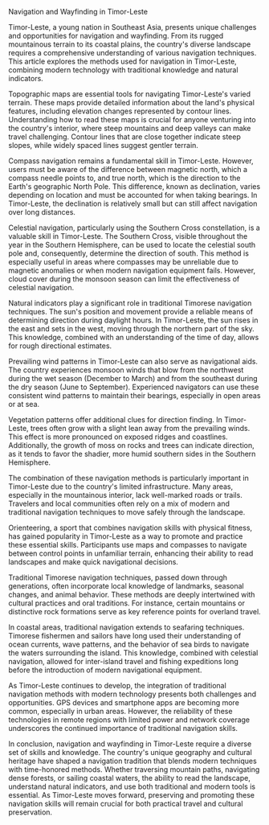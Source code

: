 Navigation and Wayfinding in Timor-Leste

Timor-Leste, a young nation in Southeast Asia, presents unique challenges and opportunities for navigation and wayfinding. From its rugged mountainous terrain to its coastal plains, the country's diverse landscape requires a comprehensive understanding of various navigation techniques. This article explores the methods used for navigation in Timor-Leste, combining modern technology with traditional knowledge and natural indicators.

Topographic maps are essential tools for navigating Timor-Leste's varied terrain. These maps provide detailed information about the land's physical features, including elevation changes represented by contour lines. Understanding how to read these maps is crucial for anyone venturing into the country's interior, where steep mountains and deep valleys can make travel challenging. Contour lines that are close together indicate steep slopes, while widely spaced lines suggest gentler terrain.

Compass navigation remains a fundamental skill in Timor-Leste. However, users must be aware of the difference between magnetic north, which a compass needle points to, and true north, which is the direction to the Earth's geographic North Pole. This difference, known as declination, varies depending on location and must be accounted for when taking bearings. In Timor-Leste, the declination is relatively small but can still affect navigation over long distances.

Celestial navigation, particularly using the Southern Cross constellation, is a valuable skill in Timor-Leste. The Southern Cross, visible throughout the year in the Southern Hemisphere, can be used to locate the celestial south pole and, consequently, determine the direction of south. This method is especially useful in areas where compasses may be unreliable due to magnetic anomalies or when modern navigation equipment fails. However, cloud cover during the monsoon season can limit the effectiveness of celestial navigation.

Natural indicators play a significant role in traditional Timorese navigation techniques. The sun's position and movement provide a reliable means of determining direction during daylight hours. In Timor-Leste, the sun rises in the east and sets in the west, moving through the northern part of the sky. This knowledge, combined with an understanding of the time of day, allows for rough directional estimates.

Prevailing wind patterns in Timor-Leste can also serve as navigational aids. The country experiences monsoon winds that blow from the northwest during the wet season (December to March) and from the southeast during the dry season (June to September). Experienced navigators can use these consistent wind patterns to maintain their bearings, especially in open areas or at sea.

Vegetation patterns offer additional clues for direction finding. In Timor-Leste, trees often grow with a slight lean away from the prevailing winds. This effect is more pronounced on exposed ridges and coastlines. Additionally, the growth of moss on rocks and trees can indicate direction, as it tends to favor the shadier, more humid southern sides in the Southern Hemisphere.

The combination of these navigation methods is particularly important in Timor-Leste due to the country's limited infrastructure. Many areas, especially in the mountainous interior, lack well-marked roads or trails. Travelers and local communities often rely on a mix of modern and traditional navigation techniques to move safely through the landscape.

Orienteering, a sport that combines navigation skills with physical fitness, has gained popularity in Timor-Leste as a way to promote and practice these essential skills. Participants use maps and compasses to navigate between control points in unfamiliar terrain, enhancing their ability to read landscapes and make quick navigational decisions.

Traditional Timorese navigation techniques, passed down through generations, often incorporate local knowledge of landmarks, seasonal changes, and animal behavior. These methods are deeply intertwined with cultural practices and oral traditions. For instance, certain mountains or distinctive rock formations serve as key reference points for overland travel.

In coastal areas, traditional navigation extends to seafaring techniques. Timorese fishermen and sailors have long used their understanding of ocean currents, wave patterns, and the behavior of sea birds to navigate the waters surrounding the island. This knowledge, combined with celestial navigation, allowed for inter-island travel and fishing expeditions long before the introduction of modern navigational equipment.

As Timor-Leste continues to develop, the integration of traditional navigation methods with modern technology presents both challenges and opportunities. GPS devices and smartphone apps are becoming more common, especially in urban areas. However, the reliability of these technologies in remote regions with limited power and network coverage underscores the continued importance of traditional navigation skills.

In conclusion, navigation and wayfinding in Timor-Leste require a diverse set of skills and knowledge. The country's unique geography and cultural heritage have shaped a navigation tradition that blends modern techniques with time-honored methods. Whether traversing mountain paths, navigating dense forests, or sailing coastal waters, the ability to read the landscape, understand natural indicators, and use both traditional and modern tools is essential. As Timor-Leste moves forward, preserving and promoting these navigation skills will remain crucial for both practical travel and cultural preservation.